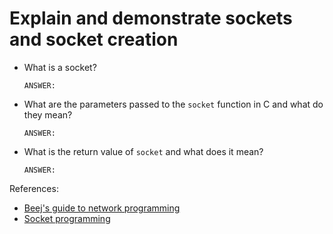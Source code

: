 # Explain and demonstrate sockets and socket creation

- What is a socket?

    ```text
    ANSWER:
    ```

- What are the parameters passed to the `socket` function in C and what do they mean?

    ```text
    ANSWER:
    ```

- What is the return value of `socket` and what does it mean?

    ```text
    ANSWER:
    ```



References:

- [Beej's guide to network programming](https://beej.us/guide/bgnet/html/)
- [Socket programming](https://www.geeksforgeeks.org/socket-programming-cc/)

